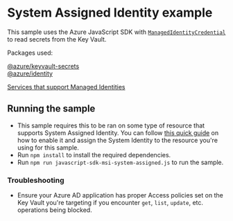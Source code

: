 # System Assigned Identity example

This sample uses the Azure JavaScript SDK with [`ManagedIdentityCredential`](https://docs.microsoft.com/en-us/javascript/api/overview/azure/identity-readme?view=azure-node-latest#managed-identity-support) to read secrets from the Key Vault.

Packages used:

[@azure/keyvault-secrets](https://www.npmjs.com/package/@azure/keyvault-secrets) 
<br>
[@azure/identity](https://www.npmjs.com/package/@azure/identity)

[Services that support Managed Identities](https://docs.microsoft.com/en-us/azure/active-directory/managed-identities-azure-resources/managed-identities-status)

## Running the sample
- This sample requires this to be ran on some type of resource that supports System Assigned Identity. You can follow [this quick guide](https://docs.microsoft.com/en-us/azure/active-directory/managed-identities-azure-resources/qs-configure-portal-windows-vm#system-assigned-managed-identity) on how to enable it and assign the System Identity to the resource you're using for this sample.
- Run `npm install` to install the required dependencies. 
- Run `npm run javascript-sdk-msi-system-assigned.js` to run the sample.

### Troubleshooting
- Ensure your Azure AD application has proper Access policies set on the Key Vault you're targeting if you encounter `get`, `list`, `update`, etc. operations being blocked.